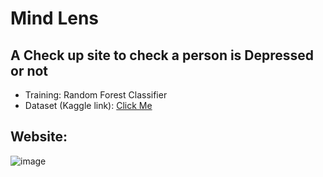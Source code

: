 # Mind Lens

## A Check up site to check a person is Depressed or not

- Training: Random Forest Classifier
- Dataset (Kaggle link): <a href="https://www.kaggle.com/competitions/playground-series-s4e11/data">Click Me</a>

## Website:
  
![image](https://github.com/user-attachments/assets/e23ce3f8-2828-499f-bf50-bc874825f761)

